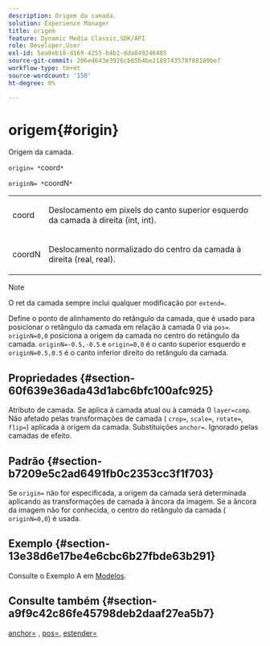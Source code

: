 ```yaml
---
description: Origem da camada.
solution: Experience Manager
title: origem
feature: Dynamic Media Classic,SDK/API
role: Developer,User
exl-id: 5ea8eb18-d169-4255-b4b1-dda849246485
source-git-commit: 206e4643e3926cb85b4be2189743578f88180be7
workflow-type: tm+mt
source-wordcount: '158'
ht-degree: 0%

---
```


# origem{#origin}

Origem da camada.

`origin= *`coord`*`

`originN= *`coordN`*`

<table id="simpletable_A270FD92B1E841FE81F5AB300351FE01"> 
 <tr class="strow"> 
  <td class="stentry"> <p><span class="varname"> coord</span> </p></td> 
  <td class="stentry"> <p>Deslocamento em pixels do canto superior esquerdo da camada à direita (int, int). </p></td> 
 </tr> 
 <tr class="strow"> 
  <td class="stentry"> <p><span class="varname"> coordN</span> </p></td> 
  <td class="stentry"> <p>Deslocamento normalizado do centro da camada à direita (real, real). </p></td> 
 </tr> 
</table>

>[!NOTE]
>
>O ret da camada sempre inclui qualquer modificação por `extend=`.

Define o ponto de alinhamento do retângulo da camada, que é usado para posicionar o retângulo da camada em relação à camada 0 via `pos=`. `originN=0,0` posiciona a origem da camada no centro do retângulo da camada. `originN=-0.5,-0.5` e `origin=0,0` é o canto superior esquerdo e `originN=0.5,0.5` é o canto inferior direito do retângulo da camada.

## Propriedades {#section-60f639e36ada43d1abc6bfc100afc925}

Atributo de camada. Se aplica à camada atual ou à camada 0 `layer=comp`. Não afetado pelas transformações de camada ( `crop=`, `scale=`, `rotate=`, `flip=`) aplicada à origem da camada. Substituições `anchor=`. Ignorado pelas camadas de efeito.

## Padrão {#section-b7209e5c2ad6491fb0c2353cc3f1f703}

Se `origin=` não for especificada, a origem da camada será determinada aplicando as transformações de camada à âncora da imagem. Se a âncora da imagem não for conhecida, o centro do retângulo da camada ( `originN=0,0`) é usada.

## Exemplo {#section-13e38d6e17be4e6cbc6b27fbde63b291}

Consulte o Exemplo A em [Modelos](../../../../../is-api/http-ref/image-serving-api-ref/c-http-protocol-reference/c-templates/c-templates.md#concept-3cd2d2adae0e41b2979b9640244d4d3e).

## Consulte também {#section-a9f9c42c86fe45798deb2daaf27ea5b7}

[anchor=](../../../../../is-api/http-ref/image-serving-api-ref/c-http-protocol-reference/c-command-reference/r-anchor.md#reference-6661e548ab284b82828d8d94c8ddeb7c) , [pos=](../../../../../is-api/http-ref/image-serving-api-ref/c-http-protocol-reference/c-command-reference/r-pos.md#reference-65de948f4b404f1182b22119ca332143), [estender=](../../../../../is-api/http-ref/image-serving-api-ref/c-http-protocol-reference/c-command-reference/r-extend.md#reference-7e9156beb285459d830e2d56782a74ac)
